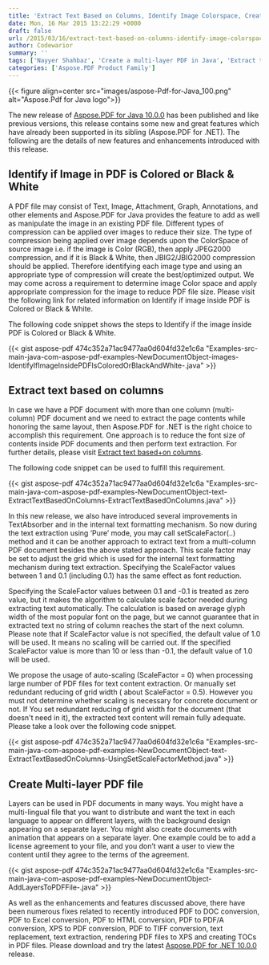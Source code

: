 ```yaml
---
title: 'Extract Text Based on Columns, Identify Image Colorspace, Create multi-layer PDF, Disable File Compression when Adding as Embedded Resources with Aspose.PDF for Java 10.0.0'
date: Mon, 16 Mar 2015 13:22:29 +0000
draft: false
url: /2015/03/16/extract-text-based-on-columns-identify-image-colorspace-create-multi-layer-pdf-disable-file-compression-when-adding-as-embedded-resources-with-aspose.pdf-for-java-10.0.0/
author: Codewarior
summary: ''
tags: ['Nayyer Shahbaz', 'Create a multi-layer PDF in Java', 'Extract text based on columns in PDF in Java', 'Identify image colorspace in PDF']
categories: ['Aspose.PDF Product Family']
---
```




{{< figure align=center src="images/aspose-Pdf-for-Java_100.png" alt="Aspose.Pdf for Java logo">}}


The new release of [Aspose.PDF for Java 10.0.0][1] has been published and like previous versions, this release contains some new and great features which have already been supported in its sibling (Aspose.PDF for .NET). The following are the details of new features and enhancements introduced with this release.

## Identify if Image in PDF is Colored or Black & White

A PDF file may consist of Text, Image, Attachment, Graph, Annotations, and other elements and Aspose.PDF for Java provides the feature to add as well as manipulate the image in an existing PDF file. Different types of compression can be applied over images to reduce their size. The type of compression being applied over image depends upon the ColorSpace of source image i.e. if the image is Color (RGB), then apply JPEG2000 compression, and if it is Black & White, then JBIG2/JBIG2000 compression should be applied. Therefore identifying each image type and using an appropriate type of compression will create the best/optimized output. We may come across a requirement to determine image Color space and apply appropriate compression for the image to reduce PDF file size. Please visit the following link for related information on Identify if image inside PDF is Colored or Black & White.

The following code snippet shows the steps to Identify if the image inside PDF is Colored or Black & White.

{{< gist aspose-pdf 474c352a71ac9477aa0d604fd32e1c6a "Examples-src-main-java-com-aspose-pdf-examples-NewDocumentObject-images-IdentifyIfImageInsidePDFIsColoredOrBlackAndWhite-.java" >}}

## Extract text based on columns

In case we have a PDF document with more than one column (multi-column) PDF document and we need to extract the page contents while honoring the same layout, then Aspose.PDF for .NET is the right choice to accomplish this requirement. One approach is to reduce the font size of contents inside PDF documents and then perform text extraction. For further details, please visit [Extract text based+on columns][2].

The following code snippet can be used to fulfill this requirement.

{{< gist aspose-pdf 474c352a71ac9477aa0d604fd32e1c6a "Examples-src-main-java-com-aspose-pdf-examples-NewDocumentObject-text-ExtractTextBasedOnColumns-ExtractTextBasedOnColumns.java" >}}

In this new release, we also have introduced several improvements in TextAbsorber and in the internal text formatting mechanism. So now during the text extraction using ‘Pure’ mode, you may call setScaleFactor(..) method and it can be another approach to extract text from a multi-column PDF document besides the above stated approach. This scale factor may be set to adjust the grid which is used for the internal text formatting mechanism during text extraction. Specifying the ScaleFactor values between 1 and 0.1 (including 0.1) has the same effect as font reduction.

Specifying the ScaleFactor values between 0.1 and -0.1 is treated as zero value, but it makes the algorithm to calculate scale factor needed during extracting text automatically. The calculation is based on average glyph width of the most popular font on the page, but we cannot guarantee that in extracted text no string of column reaches the start of the next column. Please note that if ScaleFactor value is not specified, the default value of 1.0 will be used. It means no scaling will be carried out. If the specified ScaleFactor value is more than 10 or less than -0.1, the default value of 1.0 will be used.

We propose the usage of auto-scaling (ScaleFactor = 0) when processing large number of PDF files for text content extraction. Or manually set redundant reducing of grid width ( about ScaleFactor = 0.5). However you must not determine whether scaling is necessary for concrete document or not. If You set redundant reducing of grid width for the document (that doesn't need in it), the extracted text content will remain fully adequate. Please take a look over the following code snippet.

{{< gist aspose-pdf 474c352a71ac9477aa0d604fd32e1c6a "Examples-src-main-java-com-aspose-pdf-examples-NewDocumentObject-text-ExtractTextBasedOnColumns-UsingSetScaleFactorMethod.java" >}}

## Create Multi-layer PDF file

Layers can be used in PDF documents in many ways. You might have a multi-lingual file that you want to distribute and want the text in each language to appear on different layers, with the background design appearing on a separate layer. You might also create documents with animation that appears on a separate layer. One example could be to add a license agreement to your file, and you don’t want a user to view the content until they agree to the terms of the agreement.

{{< gist aspose-pdf 474c352a71ac9477aa0d604fd32e1c6a "Examples-src-main-java-com-aspose-pdf-examples-NewDocumentObject-AddLayersToPDFFile-.java" >}}

As well as the enhancements and features discussed above, there have been numerous fixes related to recently introduced PDF to DOC conversion, PDF to Excel conversion, PDF to HTML conversion, PDF to PDF/A conversion, XPS to PDF conversion, PDF to TIFF conversion, text replacement, text extraction, rendering PDF files to XPS and creating TOCs in PDF files. Please download and try the latest [Aspose.PDF for .NET 10.0.0][3] release.




[1]: https://downloads.aspose.com/pdf/java
[2]: https://docs.aspose.com/display/pdfjava/Extract+Text+from+PDF#ExtractTextfromPDF-Extracttextbasedoncolumns
[3]: https://downloads.aspose.com/pdf/java




